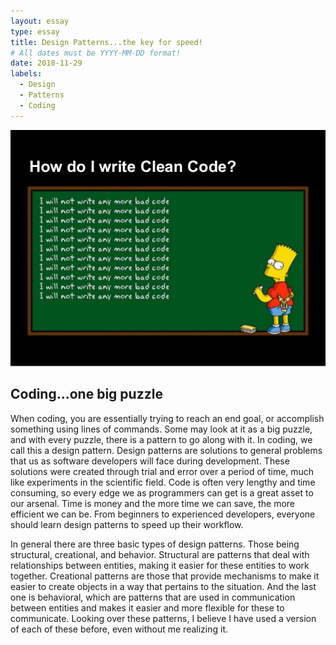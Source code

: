 ```yaml
---
layout: essay
type: essay
title: Design Patterns...the key for speed!
# All dates must be YYYY-MM-DD format!
date: 2018-11-29
labels:
  - Design
  - Patterns
  - Coding
---
```


<img class="ui medium right floated rounded image" src="../images/design.jpg">

## Coding...one big puzzle

When coding, you are essentially trying to reach an end goal, or accomplish something using lines of commands. Some may look at it as a big puzzle, and with every puzzle, there is a pattern to go along with it. In coding, we call this a design pattern. Design patterns are solutions to general problems that us as software developers will face during development. These solutions were created through trial and error over a period of time, much like experiments in the scientific field. Code is often very lengthy and time consuming, so every edge we as programmers can get is a great asset to our arsenal. Time is money and the more time we can save, the more efficient we can be. From beginners to experienced developers, everyone should learn design patterns to speed up their workflow. 

In general there are three basic types of design patterns. Those being structural, creational, and behavior. Structural are patterns that deal with relationships between entities, making it easier for these entities to work together. Creational patterns are those that provide mechanisms to make it easier to create objects in a way that pertains to the situation. And the last one is behavioral, which are patterns that are used in communication between entities and makes it easier and more flexible for these to communicate. Looking over these patterns, I believe I have used a version of each of these before, even without me realizing it.



